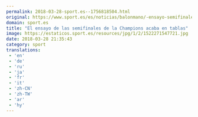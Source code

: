 ```yaml
---
permalink: 2018-03-28-sport.es--1756818504.html
original: https://www.sport.es/es/noticias/balonmano/-ensayo-semifinales-champions-acaba-en-tablas-6722654?utm_source=rss-noticias&utm_medium=feed&utm_campaign=balonmano
domain: sport.es
title: "El ensayo de las semifinales de la Champions acaba en tablas"
image: https://estaticos.sport.es/resources/jpg/1/2/1522271547721.jpg
date: 2018-03-28 21:35:43
category: sport
translations: 
 - 'en'
 - 'de'
 - 'ru'
 - 'ja'
 - 'fr'
 - 'it'
 - 'zh-CN'
 - 'zh-TW'
 - 'ar'
 - 'hy'
---
```


